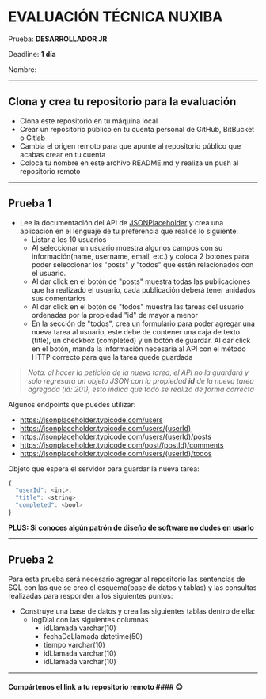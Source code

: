 
# EVALUACIÓN TÉCNICA NUXIBA #

Prueba: **DESARROLLADOR JR**

Deadline: **1 día**

Nombre: 

------
## Clona y crea tu repositorio para la evaluación ##
* Clona este repositorio en tu máquina local
* Crear un repositorio público en tu cuenta personal de GitHub, BitBucket o Gitlab
* Cambia el origen remoto para que apunte al repositorio público que acabas crear en tu cuenta
* Coloca tu nombre en este archivo README.md y realiza un push al repositorio remoto

------
## Prueba 1 ##
* Lee la documentación del API de [JSONPlaceholder](http://jsonplaceholder.typicode.com/guide/) y crea una aplicación en el lenguaje de tu preferencia que realice lo siguiente:
	* Listar a los 10 usuarios
	* Al seleccionar un usuario muestra algunos campos con su información(name, username, email, etc.) y coloca 2 botones para poder seleccionar los "posts" y "todos" que estén relacionados con el usuario.
	* Al dar click en el botón de "posts" muestra todas las publicaciones que ha realizado el usuario, cada publicación deberá tener anidados sus comentarios
	* Al dar click en el botón de "todos" muestra las tareas del usuario ordenadas por la propiedad "id" de mayor a menor
	* En la sección de "todos", crea un formulario para poder agregar una nueva tarea al usuario, este debe de contener una caja de texto (title), un checkbox (completed) y un botón de guardar. Al dar click en el botón, manda la información necesaria al API con el método HTTP correcto para que la tarea quede guardada


> *Nota: al hacer la petición de la nueva tarea, el API no la guardará y solo regresará un objeto JSON con la propiedad **id** de la nueva tarea agregada (id: 201), esto indica que todo se realizó de forma correcta*


Algunos endpoints que puedes utilizar:

* https://jsonplaceholder.typicode.com/users 
* https://jsonplaceholder.typicode.com/users/(userId)
* https://jsonplaceholder.typicode.com/users/(userId)/posts
* https://jsonplaceholder.typicode.com/post/(postId)/comments
* https://jsonplaceholder.typicode.com/users/(userId)/todos

Objeto que espera el servidor para guardar la nueva tarea:


```javascript
{
  "userId": <int>,
  "title": <string>
  "completed": <bool>
}
```

**PLUS: Si conoces algún patrón de diseño de software no dudes en usarlo**

------
## Prueba 2 ##

Para esta prueba será necesario agregar al repositorio las sentencias de SQL con las que se creo el esquema(base de datos y tablas) y las consultas realizadas para responder a los siguientes puntos:

* Construye una base de datos y crea las siguientes tablas dentro de ella:
	* logDial con las siguientes columnas
		* idLlamada varchar(10)
		* fechaDeLlamada datetime(50)
		* tiempo varchar(10)
		* idLlamada varchar(10)
		* idLlamada varchar(10)

------
#### Compártenos el link a tu repositorio remoto #### 😊